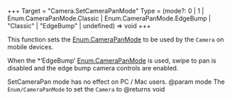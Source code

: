 +++
Target = "Camera.SetCameraPanMode"
Type = (mode?: 0 | 1 | Enum.CameraPanMode.Classic | Enum.CameraPanMode.EdgeBump | "Classic" | "EdgeBump" | undefined) => void
+++

This function sets the [Enum.CameraPanMode](https://developer.roblox.com/search#stq=CameraPanMode) to be used by the `Camera` on mobile devices.When the *‘EdgeBump’ [Enum.CameraPanMode](https://developer.roblox.com/search#stq=CameraPanMode) is used, swipe to pan is disabled and the edge bump camera controls are enabled.SetCameraPan mode has no effect on PC / Mac users.@param mode The `Enum/CameraPanMode` to set the `Camera` to@returns void